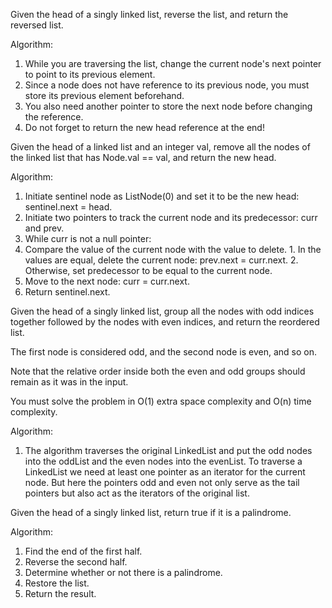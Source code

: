 Given the head of a singly linked list, reverse the list, and return the reversed list.

Algorithm:
1. While you are traversing the list, change the current node's next pointer to point to its previous element.
2. Since a node does not have reference to its previous node, you must store its previous element beforehand.
3. You also need another pointer to store the next node before changing the reference.
4. Do not forget to return the new head reference at the end!

Given the head of a linked list and an integer val, remove all the nodes of the linked list that has Node.val == val, and return the new head.

Algorithm:
1. Initiate sentinel node as ListNode(0) and set it to be the new head: sentinel.next = head.
2. Initiate two pointers to track the current node and its predecessor: curr and prev.
3. While curr is not a null pointer:
  1. Compare the value of the current node with the value to delete.
    1. In the values are equal, delete the current node: prev.next = curr.next.
    2. Otherwise, set predecessor to be equal to the current node.
  2. Move to the next node: curr = curr.next.
4. Return sentinel.next.

Given the head of a singly linked list, group all the nodes with odd indices together followed by the nodes with even indices, and return the reordered list.

The first node is considered odd, and the second node is even, and so on.

Note that the relative order inside both the even and odd groups should remain as it was in the input.

You must solve the problem in O(1) extra space complexity and O(n) time complexity.

Algorithm:
1. The algorithm traverses the original LinkedList and put the odd nodes into the oddList and the even nodes into the evenList. To traverse a LinkedList we need at least one pointer as an iterator for the current node. But here the pointers odd and even not only serve as the tail pointers but also act as the iterators of the original list.

Given the head of a singly linked list, return true if it is a palindrome.

Algorithm:
1. Find the end of the first half.
2. Reverse the second half.
3. Determine whether or not there is a palindrome.
4. Restore the list.
5. Return the result.
